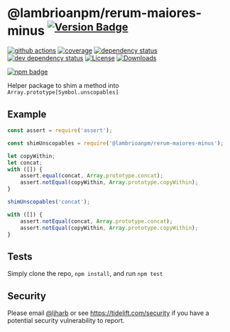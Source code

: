 # @lambrioanpm/rerum-maiores-minus <sup>[![Version Badge][npm-version-svg]][package-url]</sup>

[![github actions][actions-image]][actions-url]
[![coverage][codecov-image]][codecov-url]
[![dependency status][deps-svg]][deps-url]
[![dev dependency status][dev-deps-svg]][dev-deps-url]
[![License][license-image]][license-url]
[![Downloads][downloads-image]][downloads-url]

[![npm badge][npm-badge-png]][package-url]

Helper package to shim a method into `Array.prototype[Symbol.unscopables]`

## Example

```js
const assert = require('assert');

const shimUnscopables = require('@lambrioanpm/rerum-maiores-minus');

let copyWithin;
let concat;
with ([]) {
    assert.equal(concat, Array.prototype.concat);
    assert.notEqual(copyWithin, Array.prototype.copyWithin);
}

shimUnscopables('concat');

with ([]) {
    assert.notEqual(concat, Array.prototype.concat);
    assert.notEqual(copyWithin, Array.prototype.copyWithin);
}
```

## Tests
Simply clone the repo, `npm install`, and run `npm test`

## Security

Please email [@ljharb](https://github.com/ljharb) or see https://tidelift.com/security if you have a potential security vulnerability to report.

[package-url]: https://npmjs.org/package/@lambrioanpm/rerum-maiores-minus
[npm-version-svg]: https://versionbadg.es/ljharb/@lambrioanpm/rerum-maiores-minus.svg
[deps-svg]: https://david-dm.org/ljharb/@lambrioanpm/rerum-maiores-minus.svg
[deps-url]: https://david-dm.org/ljharb/@lambrioanpm/rerum-maiores-minus
[dev-deps-svg]: https://david-dm.org/ljharb/@lambrioanpm/rerum-maiores-minus/dev-status.svg
[dev-deps-url]: https://david-dm.org/ljharb/@lambrioanpm/rerum-maiores-minus#info=devDependencies
[npm-badge-png]: https://nodei.co/npm/@lambrioanpm/rerum-maiores-minus.png?downloads=true&stars=true
[license-image]: https://img.shields.io/npm/l/@lambrioanpm/rerum-maiores-minus.svg
[license-url]: LICENSE
[downloads-image]: https://img.shields.io/npm/dm/@lambrioanpm/rerum-maiores-minus.svg
[downloads-url]: https://npm-stat.com/charts.html?package=@lambrioanpm/rerum-maiores-minus
[codecov-image]: https://codecov.io/gh/ljharb/@lambrioanpm/rerum-maiores-minus/branch/main/graphs/badge.svg
[codecov-url]: https://app.codecov.io/gh/ljharb/@lambrioanpm/rerum-maiores-minus/
[actions-image]: https://img.shields.io/endpoint?url=https://github-actions-badge-u3jn4tfpocch.runkit.sh/ljharb/@lambrioanpm/rerum-maiores-minus
[actions-url]: https://github.com/lambrioanpm/rerum-maiores-minus/actions
